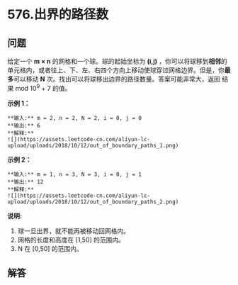 # 576.出界的路径数

## 问题

给定一个 **m × n** 的网格和一个球。球的起始坐标为 **(i,j)** ，你可以将球移到**相邻**的单元格内，或者往上、下、左、右四个方向上移动使球穿过网格边界。但是，你**最多**可以移动 **N** 次。找出可以将球移出边界的路径数量。答案可能非常大，返回 结果 mod 10<sup>9</sup> \+ 7 的值。

**示例 1：**

```
**输入:** m = 2, n = 2, N = 2, i = 0, j = 0
**输出:** 6
**解释:**
![](https://assets.leetcode-cn.com/aliyun-lc-upload/uploads/2018/10/12/out_of_boundary_paths_1.png)

```

**示例 2：**

```
**输入:** m = 1, n = 3, N = 3, i = 0, j = 1
**输出:** 12
**解释:**
![](https://assets.leetcode-cn.com/aliyun-lc-upload/uploads/2018/10/12/out_of_boundary_paths_2.png)

```

**说明:**

1. 球一旦出界，就不能再被移动回网格内。
2. 网格的长度和高度在 [1,50] 的范围内。
3. N 在 [0,50] 的范围内。



## 解答

